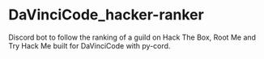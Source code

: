 # DaVinciCode_hacker-ranker
Discord bot to follow the ranking of a guild on Hack The Box, Root Me and Try Hack Me built for DaVinciCode with py-cord.
